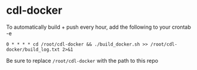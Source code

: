 
# cdl-docker

To automatically build + push every hour, add the following to your crontab -e

    0 * * * * cd /root/cdl-docker && ./build_docker.sh >> /root/cdl-docker/build_log.txt 2>&1

Be sure to replace `/root/cdl-docker` with the path to this repo
